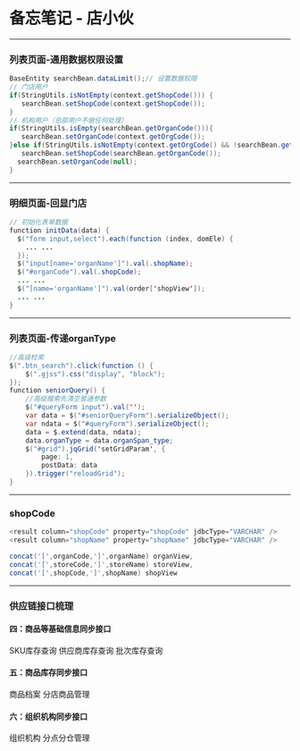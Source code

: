 # 备忘笔记 - 店小伙

***
### 列表页面-通用数据权限设置
```Java
BaseEntity searchBean.dataLimit();// 设置数据权限
// 门店用户
if(StringUtils.isNotEmpty(context.getShopCode())) {
   searchBean.setShopCode(context.getShopCode());
}
// 机构用户（总部用户不做任何处理）
if(StringUtils.isEmpty(searchBean.getOrganCode())){
   searchBean.setOrganCode(context.getOrgCode());
}else if(StringUtils.isNotEmpty(context.getOrgCode() && !searchBean.getOrganCode().equals(context.getOrgCode())) {
   searchBean.setShopCode(searchBean.getOrganCode());
  searchBean.setOrganCode(null);
}
```
***
### 明细页面-回显门店
```Java
// 初始化表单数据
function initData(data) {
  $("form input,select").each(function (index, domEle) {
    ... ...
  });
  $("input[name='organName']").val(.shopName);
  $("#organCode").val(.shopCode);
  ... ...
  $("[name='organName']").val(order['shopView']);
  ... ...
}
```
***
### 列表页面-传递organType
```Java
//高级检索
$(".btn_search").click(function () {
    $(".gjss").css("display", "block");
});
function seniorQuery() {
    //高级搜索先清空普通参数
    $("#queryForm input").val('');
    var data = $("#seniorQueryForm").serializeObject();
    var ndata = $("#queryForm").serializeObject();
    data = $.extend(data, ndata);
    data.organType = data.organSpan_type;
    $("#grid").jqGrid('setGridParam', {
        page: 1,
        postData: data
    }).trigger("reloadGrid");
}
```
***
### shopCode
```Java
<result column="shopCode" property="shopCode" jdbcType="VARCHAR" />
<result column="shopName" property="shopName" jdbcType="VARCHAR" />

concat('[',organCode,']',organName) organView,
concat('[',storeCode,']',storeName) storeView,
concat('[',shopCode,']',shopName) shopView
```
***
### 供应链接口梳理
#### 四：商品等基础信息同步接口
SKU库存查询
供应商库存查询
批次库存查询


#### 五：商品库存同步接口
商品档案
分店商品管理


#### 六：组织机构同步接口
组织机构
分点分仓管理
